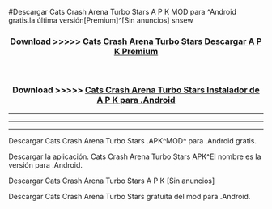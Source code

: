 #Descargar Cats Crash Arena Turbo Stars  A P K MOD para ^Android gratis.la última versión[Premium]^[Sin anuncios] snsew



<div align="center">
<h3>Download >>>>> <a href="https://es-web.web.app/?es= Cats Crash Arena Turbo Stars ">Cats Crash Arena Turbo Stars  Descargar A P K Premium</a></h3><br>

<h3>Download >>>>> <a href="https://es-web.web.app/?es= Cats Crash Arena Turbo Stars ">Cats Crash Arena Turbo Stars  Instalador de A P K para .Android</a></h3>
</div>


----------------------------------------------------------

----------------------------------------------------------

----------------------------------------------------------

Descargar Cats Crash Arena Turbo Stars  .APK^MOD^ para .Android gratis.

Descargar la aplicación. Cats Crash Arena Turbo Stars  APK^El nombre es la versión para .Android.

Descargar Cats Crash Arena Turbo Stars  A P K [Sin anuncios]

Descargar Cats Crash Arena Turbo Stars  gratuita del mod para .Android.